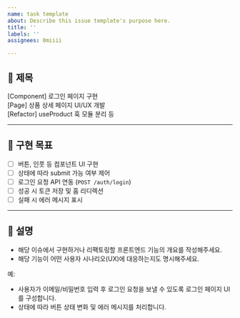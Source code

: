 ```yaml
---
name: task template
about: Describe this issue template's purpose here.
title: ''
labels: ''
assignees: 0miiii

---
```


## 📌 제목
[Component] 로그인 페이지 구현  
[Page] 상품 상세 페이지 UI/UX 개발  
[Refactor] useProduct 훅 모듈 분리 등

---

## 🎯 구현 목표
- [ ] 버튼, 인풋 등 컴포넌트 UI 구현
- [ ] 상태에 따라 submit 가능 여부 제어
- [ ] 로그인 요청 API 연동 (`POST /auth/login`)
- [ ] 성공 시 토큰 저장 및 홈 리디렉션
- [ ] 실패 시 에러 메시지 표시

---

## 🧩 설명
- 해당 이슈에서 구현하거나 리팩토링할 프론트엔드 기능의 개요를 작성해주세요.  
- 해당 기능이 어떤 사용자 시나리오(UX)에 대응하는지도 명시해주세요.

예:
- 사용자가 이메일/비밀번호 입력 후 로그인 요청을 보낼 수 있도록 로그인 페이지 UI를 구성합니다.
- 상태에 따라 버튼 상태 변화 및 에러 메시지를 처리합니다.
